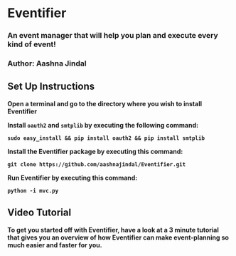 # Eventifier #

### An event manager that will help you plan and execute <b>every<b> kind of event! ###

### Author: Aashna Jindal ###

## Set Up Instructions ##

Open a terminal and go to the directory where you wish to install Eventifier

Install `oauth2` and `smtplib` by executing the following command:

`sudo easy_install && pip install oauth2 && pip install smtplib`

Install the Eventifier package by executing this command:

`git clone https://github.com/aashnajindal/Eventifier.git`

Run Eventifier by executing this command:

`python -i mvc.py`

## Video Tutorial ##

To get you started off with Eventifier, have a look at a <a>3 minute tutorial</a> that gives you an overview of how Eventifier can make event-planning so much easier and faster for you.
